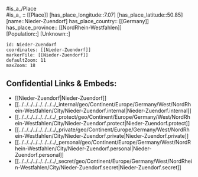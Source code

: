 ﻿---
location: [50.85,7.07] 
mapzoom: [7,12] 
mapmarker: city 
type: City
tags:
- geo/City


SpocWebEntityId: 32903
isDeleted: false
confidential: public

---
#is_a_/Place  
#is_a_ :: [[Place]] 
[has_place_longitude::7.07] 
[has_place_latitude::50.85] 
[name::Nieder-Zuendorf] 
has_place_country:: [[Germany]]  
has_place_province:: [[NordRhein-Westfahlen]]  
[Population::] 
[Unknown::] 


```leaflet
id: Nieder-Zuendorf
coordinates: [[Nieder-Zuendorf]] 
markerFile: [[Nieder-Zuendorf]] 
defaultZoom: 11 
maxZoom: 18
```


## Confidential Links & Embeds: 
- [[Nieder-Zuendorf|Nieder-Zuendorf]]  
- [[../../../../../../../../_internal/geo/Continent/Europe/Germany/West/NordRhein-Westfahlen/City/Nieder-Zuendorf.internal|Nieder-Zuendorf.internal]] 
- [[../../../../../../../../_protect/geo/Continent/Europe/Germany/West/NordRhein-Westfahlen/City/Nieder-Zuendorf.protect|Nieder-Zuendorf.protect]] 
- [[../../../../../../../../_private/geo/Continent/Europe/Germany/West/NordRhein-Westfahlen/City/Nieder-Zuendorf.private|Nieder-Zuendorf.private]] 
- [[../../../../../../../../_personal/geo/Continent/Europe/Germany/West/NordRhein-Westfahlen/City/Nieder-Zuendorf.personal|Nieder-Zuendorf.personal]] 
- [[../../../../../../../../_secret/geo/Continent/Europe/Germany/West/NordRhein-Westfahlen/City/Nieder-Zuendorf.secret|Nieder-Zuendorf.secret]] 
